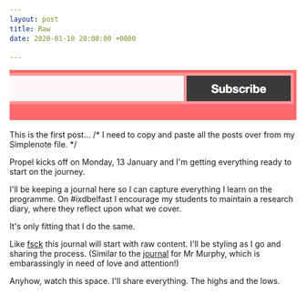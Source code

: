 ```yaml
---
layout: post
title: Raw
date: 2020-01-10 20:08:00 +0000

---
```

![Subscribe](/uploads/the-modern-desk.png)

This is the first post… /*  I need to copy and paste all the posts over from my Simplenote file. */

Propel kicks off on Monday, 13 January and I'm getting everything ready to start on the journey.

I'll be keeping a journal here so I can capture everything I learn on the programme. On #ixdbelfast I encourage my students to maintain a research diary, where they reflect upon what we cover.

It's only fitting that I do the same.

Like [fsck](https://fsck.mrmurphy.com) this journal will start with raw content. I'll be styling as I go and sharing the process. (Similar to the [journal](https://dev.mrmurphy.com/redesign/) for Mr Murphy, which is embarassingly in need of love and attention!)

Anyhow, watch this space. I'll share everything. The highs and the lows.